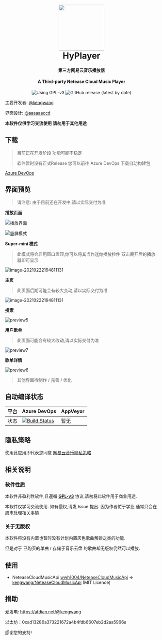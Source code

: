 <h1 align="center">
  <br>
  <img src="https://raw.githubusercontent.com/kengwang/HyPlayer/master/HyPlayer/Assets/icon.png" width="150"/>
  <br>
  HyPlayer
  <br>
</h1>
<h4 align="center">第三方网易云音乐播放器</h4>
<h4 align="center">A Third-party Netease Cloud Music Player</h4>
<p align="center">
	<img alt="Using GPL-v3" src="https://img.shields.io/github/license/kengwang/HyPlayer">
	<img alt="GitHub release (latest by date)" src="https://img.shields.io/github/v/release/kengwang/HyPlayer">
</p>


主要开发者: [@kengwang](https://github.com/kengwang)

界面设计: [@aaaaaaccd](https://github.com/aaaaaaccd)

**本软件仅供学习交流使用  请勿用于其他用途**

## 下载

> 目前正在开发阶段 功能可能不稳定
>
> 软件暂时没有正式Release 您可以前往 Azure DevOps 下载自动构建包

[Azure DevOps](https://dev.azure.com/kengwang/HyPlayer/_build/latest?definitionId=27&branchName=master)

## 界面预览

> 请注意: 由于目前还在开发中,请以实际交付为准

**播放页面**

![播放界面](/Assets/preview1.png)

![竖屏模式](/Assets/preview3.png)

**Super-mini 模式**

> 此模式将会启用窗口置顶,你可以将其当作迷你播放控件 双击展开后的播放器即可显示

![image-20210222194811131](/Assets/preview-2.gif)

**主页**

> 此页面后期可能会有较大变动,请以实际交付为准

![image-20210222194811131](/Assets/preview4.png)

**搜索**

![preview5](/Assets/preview5.png)

**用户歌单**

> 此页面可能会有较大改动,请以实际交付为准

![preview7](/Assets/preview7.png)

**歌单详情**

![preview6](/Assets/preview6.png)

> 其他界面待制作 / 完善 / 优化

## 自动编译状态

| 平台 | Azure DevOps                                                 | AppVeyor |
| ---- | ------------------------------------------------------------ | -------- |
| 状态 | [![Build Status](https://dev.azure.com/kengwang/HyPlayer/_apis/build/status/kengwang.HyPlayer?branchName=master)](https://dev.azure.com/kengwang/HyPlayer/_build/latest?definitionId=27&branchName=master) | 暂无     |

## 隐私策略

使用此应用即代表您同意 [网易云音乐隐私策略](https://st.music.163.com/official-terms/privacy#)

## 相关说明

### 软件性质

本软件非盈利性软件,且遵循 [**GPL-v3**](LICENCE) 协议,请勿将此软件用于商业用途.

本软件仅学习交流使用. 如有侵权,请发 Issue 提出. 因为作者忙于学业,通常只会在周末处理相关事情

### 关于无版权

本软件将没有内置也暂时没有计划内置灰色歌曲解锁之类的功能. 

但是对于 已购买的单曲 / 存储于音乐云盘 的歌曲却无版权仍然可以播放. 

## 使用

* NeteaseCloudMusicApi
[wwh1004/NeteaseCloudMusicApi](https://github.com/wwh1004/NeteaseCloudMusicApi) => [kengwang/NeteaseCloudMusicApi](https://github.com/kengwang/NeteaseCloudMusicApi) (MIT Licence)

## 捐助

爱发电: https://afdian.net/@kengwang

以太坊：0xad13286a373221672a4b4fdb6607eb2d2aa5966a

感谢您的支持!